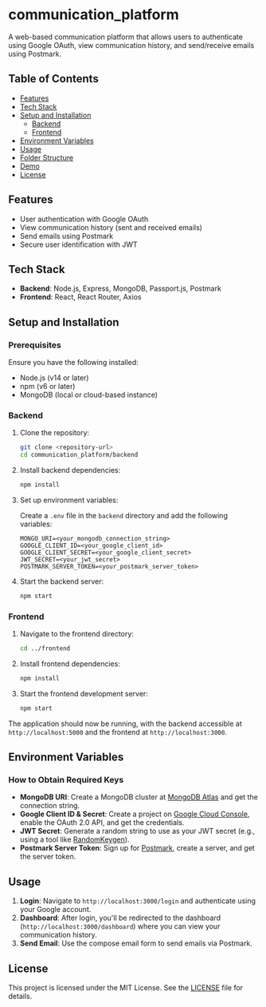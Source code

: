# communication_platform
 A web-based communication platform that allows users to authenticate using Google OAuth, view communication history, and send/receive emails using Postmark.

## Table of Contents

- [Features](#features)
- [Tech Stack](#tech-stack)
- [Setup and Installation](#setup-and-installation)
  - [Backend](#backend)
  - [Frontend](#frontend)
- [Environment Variables](#environment-variables)
- [Usage](#usage)
- [Folder Structure](#folder-structure)
- [Demo](#demo)
- [License](#license)

## Features

- User authentication with Google OAuth
- View communication history (sent and received emails)
- Send emails using Postmark
- Secure user identification with JWT

## Tech Stack

- **Backend**: Node.js, Express, MongoDB, Passport.js, Postmark
- **Frontend**: React, React Router, Axios

## Setup and Installation

### Prerequisites

Ensure you have the following installed:

- Node.js (v14 or later)
- npm (v6 or later)
- MongoDB (local or cloud-based instance)

### Backend

1. Clone the repository:

    ```sh
    git clone <repository-url>
    cd communication_platform/backend
    ```

2. Install backend dependencies:

    ```sh
    npm install
    ```

3. Set up environment variables:

    Create a `.env` file in the `backend` directory and add the following variables:

    ```env
    MONGO_URI=<your_mongodb_connection_string>
    GOOGLE_CLIENT_ID=<your_google_client_id>
    GOOGLE_CLIENT_SECRET=<your_google_client_secret>
    JWT_SECRET=<your_jwt_secret>
    POSTMARK_SERVER_TOKEN=<your_postmark_server_token>
    ```

4. Start the backend server:

    ```sh
    npm start
    ```

### Frontend

1. Navigate to the frontend directory:

    ```sh
    cd ../frontend
    ```

2. Install frontend dependencies:

    ```sh
    npm install
    ```

3. Start the frontend development server:

    ```sh
    npm start
    ```

The application should now be running, with the backend accessible at `http://localhost:5000` and the frontend at `http://localhost:3000`.

## Environment Variables

### How to Obtain Required Keys

- **MongoDB URI**: Create a MongoDB cluster at [MongoDB Atlas](https://www.mongodb.com/cloud/atlas) and get the connection string.
- **Google Client ID & Secret**: Create a project on [Google Cloud Console](https://console.cloud.google.com/), enable the OAuth 2.0 API, and get the credentials.
- **JWT Secret**: Generate a random string to use as your JWT secret (e.g., using a tool like [RandomKeygen](https://randomkeygen.com/)).
- **Postmark Server Token**: Sign up for [Postmark](https://postmarkapp.com/), create a server, and get the server token.

## Usage

1. **Login**: Navigate to `http://localhost:3000/login` and authenticate using your Google account.
2. **Dashboard**: After login, you'll be redirected to the dashboard (`http://localhost:3000/dashboard`) where you can view your communication history.
3. **Send Email**: Use the compose email form to send emails via Postmark.


## License

This project is licensed under the MIT License. See the [LICENSE](LICENSE) file for details.
